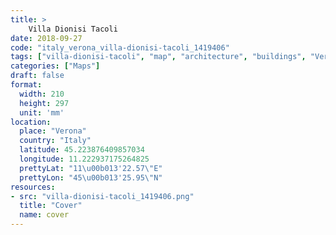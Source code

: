 ```yaml
---
title: > 
    Villa Dionisi Tacoli
date: 2018-09-27
code: "italy_verona_villa-dionisi-tacoli_1419406"
tags: ["villa-dionisi-tacoli", "map", "architecture", "buildings", "Verona", "Italy"]
categories: ["Maps"]
draft: false
format:
  width: 210
  height: 297
  unit: 'mm'
location:
  place: "Verona"
  country: "Italy"
  latitude: 45.223876409857034
  longitude: 11.222937175264825
  prettyLat: "11\u00b013'22.57\"E"
  prettyLon: "45\u00b013'25.95\"N"
resources:
- src: "villa-dionisi-tacoli_1419406.png"
  title: "Cover"
  name: cover
---
```

